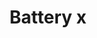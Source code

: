 ---
title: Battery x
tags: ["battery", "x", "cancel", "delete", "remove", "close", "terminate"]
icon: battery-x
svg: '<svg xmlns="http://www.w3.org/2000/svg" width="24" height="24" fill="none" viewBox="0 0 24 24" stroke-width="1.5" stroke-linecap="round" stroke-linejoin="round" stroke="currentColor"><path d="M18 7H4a1 1 0 0 0-1 1v8a1 1 0 0 0 1 1h14a1 1 0 0 0 1-1V8a1 1 0 0 0-1-1Zm-8.5 3.5 3 3m0-3-3 3M21 11v2"/></svg>'
---